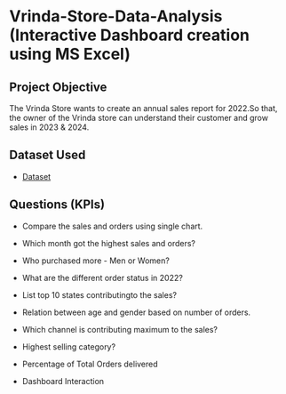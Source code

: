 # Vrinda-Store-Data-Analysis (Interactive Dashboard creation using MS Excel)
## Project Objective
The Vrinda Store wants to create an annual sales report for 2022.So that, the owner of the Vrinda store can understand their customer and grow sales in 2023 & 2024.

## Dataset Used
- <a href="https://github.com/Sriyanta003/Data-Analysis-Dashboard/blob/main/project%202.xlsx">Dataset</a>

##  Questions (KPIs)
- Compare the sales and orders using single chart.
- Which month got the highest sales and orders?
- Who purchased more - Men or Women?
- What are the different order status in 2022?
- List top 10 states contributingto the sales?
- Relation between age and gender based on number of orders.
- Which channel is contributing maximum to the sales?
- Highest selling category?
- Percentage of Total Orders delivered

- Dashboard Interaction 
